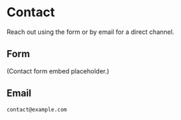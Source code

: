 # Contact

Reach out using the form or by email for a direct channel.

## Form
(Contact form embed placeholder.)

## Email
`contact@example.com`
